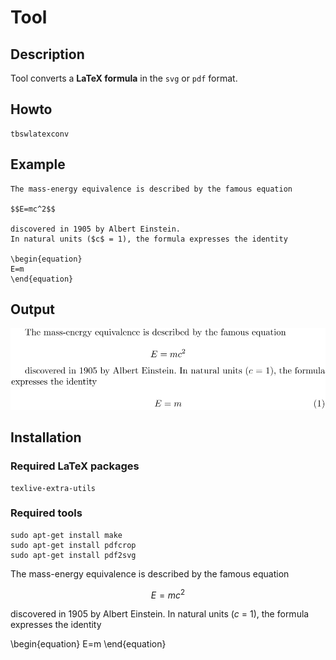 

# Tool 

## Description

Tool converts a **LaTeX formula** in the `svg` or `pdf` format.

## Howto

```
tbswlatexconv
```


## Example

```
The mass-energy equivalence is described by the famous equation
 
$$E=mc^2$$
 
discovered in 1905 by Albert Einstein. 
In natural units ($c$ = 1), the formula expresses the identity
 
\begin{equation}
E=m
\end{equation}
```

## Output

![](target/images/formula-1.svg?raw=true)


## Installation

### Required LaTeX packages
```
texlive-extra-utils
```

### Required tools
```
sudo apt-get install make
sudo apt-get install pdfcrop
sudo apt-get install pdf2svg
```
The mass-energy equivalence is described by the famous equation
 
$$E=mc^2$$
 
discovered in 1905 by Albert Einstein. 
In natural units ($c$ = 1), the formula expresses the identity
 
\begin{equation}
E=m
\end{equation}
